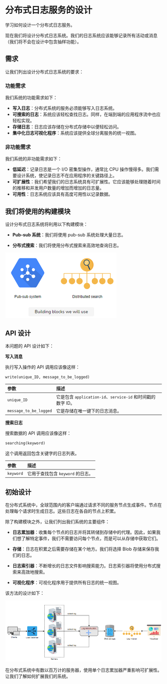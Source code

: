# 分布式日志服务的设计

学习如何设计一个分布式日志服务。

现在我们将设计分布式日志系统。我们的日志系统应该能够记录所有活动或消息（我们将不会在设计中包含抽样功能）。

## 需求

让我们列出设计分布式日志系统的要求：

### 功能需求

我们系统的功能需求如下：

- **写入日志**：分布式系统的服务必须能够写入日志系统。
- **可搜索的日志**：系统应该轻松查找日志。同样，在端到端的应用程序流中也应轻松实现。
- **存储日志**：日志应该存储在分布式存储中以便轻松访问。
- **集中化日志可视化程序**：系统应该提供全球分离服务的统一视图。

### 非功能需求

我们系统的非功能需求如下：

- **低延迟**：记录日志是一个 I/O 密集型操作，通常比 CPU 操作慢得多。我们需要设计系统，使记录日志不在应用程序的关键路径上。
- **可扩展性**：我们希望我们的日志系统具有可扩展性。它应该能够处理随着时间的推移和并发用户数量的增加而增加的日志量。
- **可用性**：日志系统应该具有高度可用性以记录数据。

## 我们将使用的构建模块

设计分布式日志系统将利用以下构建模块：

- **Pub-sub 系统**：我们将使用 pub-sub 系统处理大量日志。

- **分布式搜索**：我们将使用分布式搜索来高效地查询日志。

![](../img/22-Distributed%20Logging/QQ%E6%88%AA%E5%9B%BE20230410140051.png)

## API 设计

本问题的 API 设计如下：

**写入消息**

执行写入操作的 API 调用应该像这样：

```txt
write(unique_ID, message_to_be_logged)
```

| 参数 | 描述                                                         |
| :--- | :----------------------------------------------------------- |
| `unique_ID` | 它是包含 `application-id`、`service-id` 和时间戳的数字 ID。 |
| `message_to_be_logged` | 它是存储在唯一键下的日志消息。 |

**搜索日志**

搜索数据的 API 调用应该像这样：

```txt
searching(keyword)
```

这个调用返回包含关键字的日志列表。

| 参数 | 描述                                               |
| :--- | :------------------------------------------------- |
| `keyword` | 它用于查找包含 `keyword` 的日志。 |

## 初始设计

在分布式系统中，全球范围内的客户端通过请求不同的服务节点生成事件。节点在处理每个请求时生成日志。这些日志在各自的节点上积累。

除了构建模块之外，让我们列出我们系统的主要组件：

- **日志累加器**：收集每个节点的日志并将其转储到存储中的代理。因此，如果我们想了解特定事件，我们不需要访问每个节点，而是可以从存储中获取它们。

- **存储**：日志在积累之后需要存储在某个地方。我们将选择 Blob 存储来保存我们的日志。

- **日志索引器**：不断增长的日志文件影响搜索能力。日志索引器将使用分布式搜索来高效地搜索。

- **可视化程序**：可视化程序用于提供所有日志的统一视图。

该方法的设计如下：

![](../img/22-Distributed%20Logging/QQ%E6%88%AA%E5%9B%BE20230410140131.png)

在分布式系统中有数以百万计的服务器，使用单个日志累加器严重影响可扩展性。让我们了解如何扩展我们的系统。